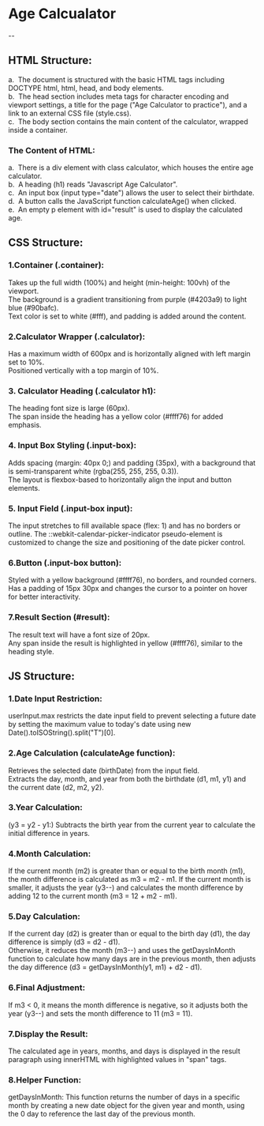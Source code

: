 # Age Calcualator
--
## HTML Structure: 
a. &nbsp;The document is structured with the basic HTML tags including DOCTYPE html, html, head, and body elements.<br>
b. &nbsp;The head section includes meta tags for character encoding and viewport settings, a title for the page ("Age Calculator to practice"), and a link to an external CSS file (style.css).<br>
c. &nbsp;The body section contains the main content of the calculator, wrapped inside a container.
### The Content of HTML:
a. &nbsp;There is a div element with class calculator, which houses the entire age calculator.<br>
b. &nbsp;A heading (h1) reads "Javascript Age Calculator".<br>
c. &nbsp;An input box (input type="date") allows the user to select their birthdate.<br>
d. &nbsp;A button calls the JavaScript function calculateAge() when clicked.<br>
e. &nbsp;An empty p element with id="result" is used to display the calculated age.
## CSS Structure: 
### 1.Container (.container):
Takes up the full width (100%) and height (min-height: 100vh) of the viewport.<br>
The background is a gradient transitioning from purple (#4203a9) to light blue (#90bafc).<br>
Text color is set to white (#fff), and padding is added around the content.
### 2.Calculator Wrapper (.calculator):
Has a maximum width of 600px and is horizontally aligned with left margin set to 10%.<br>
Positioned vertically with a top margin of 10%.
### 3. Calculator Heading (.calculator h1):
The heading font size is large (60px).<br>
The span inside the heading has a yellow color (#ffff76) for added emphasis.
### 4. Input Box Styling (.input-box):
Adds spacing (margin: 40px 0;) and padding (35px), with a background that is semi-transparent white (rgba(255, 255, 255, 0.3)).<br>
The layout is flexbox-based to horizontally align the input and button elements.
### 5. Input Field (.input-box input):
The input stretches to fill available space (flex: 1) and has no borders or outline.
The ::webkit-calendar-picker-indicator pseudo-element is customized to change the size and positioning of the date picker control.
### 6.Button (.input-box button):
Styled with a yellow background (#ffff76), no borders, and rounded corners.<br>
Has a padding of 15px 30px and changes the cursor to a pointer on hover for better interactivity.
### 7.Result Section (#result):
The result text will have a font size of 20px.<br>
Any span inside the result is highlighted in yellow (#ffff76), similar to the heading style.

## JS Structure:
### 1.Date Input Restriction:
userInput.max restricts the date input field to prevent selecting a future date by setting the maximum value to today's date using new Date().toISOString().split("T")[0].
### 2.Age Calculation (calculateAge function):
Retrieves the selected date (birthDate) from the input field.<br>
Extracts the day, month, and year from both the birthdate (d1, m1, y1) and the current date (d2, m2, y2).
### 3.Year Calculation:
(y3 = y2 - y1:) Subtracts the birth year from the current year to calculate the initial difference in years.
### 4.Month Calculation:
If the current month (m2) is greater than or equal to the birth month (m1), the month difference is calculated as m3 = m2 - m1.
If the current month is smaller, it adjusts the year (y3--) and calculates the month difference by adding 12 to the current month (m3 = 12 + m2 - m1).
### 5.Day Calculation:
If the current day (d2) is greater than or equal to the birth day (d1), the day difference is simply (d3 = d2 - d1).<br>
Otherwise, it reduces the month (m3--) and uses the getDaysInMonth function to calculate how many days are in the previous month, then adjusts the day difference (d3 = getDaysInMonth(y1, m1) + d2 - d1).
### 6.Final Adjustment:
If m3 < 0, it means the month difference is negative, so it adjusts both the year (y3--) and sets the month difference to 11 (m3 = 11).
### 7.Display the Result:
The calculated age in years, months, and days is displayed in the result paragraph using innerHTML with highlighted values in "span" tags.
### 8.Helper Function:
getDaysInMonth: This function returns the number of days in a specific month by creating a new date object for the given year and month, using the 0 day to reference the last day of the previous month.
